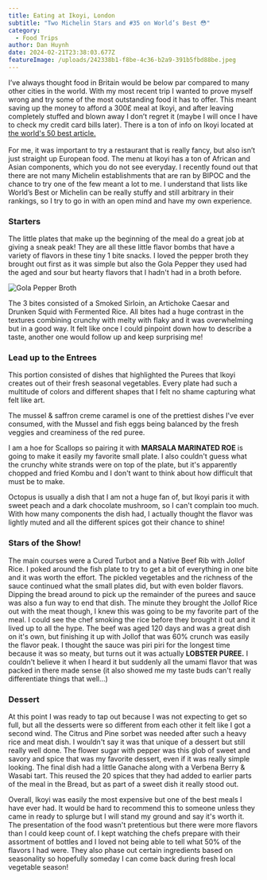 ```yaml
---
title: Eating at Ikoyi, London
subtitle: "Two Michelin Stars and #35 on World’s Best 😳"
category:
  - Food Trips
author: Dan Huynh
date: 2024-02-21T23:38:03.677Z
featureImage: /uploads/242338b1-f8be-4c36-b2a9-391b5fbd88be.jpeg
---
```

I’ve always thought food in Britain would be below par compared to many other cities in the world. With my most recent trip I wanted to prove myself wrong and try some of the most outstanding food it has to offer. This meant saving up the money to afford a 300£ meal at Ikoyi, and after leaving completely stuffed and blown away I don’t regret it (maybe I will once I have to check my credit card bills later). There is a ton of info on Ikoyi located at [the world's 50 best article.](https://www.theworlds50best.com/the-list/31-40/ikoyi.html)\
\
For me, it was important to try a restaurant that is really fancy, but also isn’t just straight up European food. The menu at Ikoyi has a ton of African and Asian components, which you do not see everyday. I recently found out that there are not many Michelin establishments that are ran by BIPOC and the chance to try one of the few meant a lot to me. I understand that lists like World’s Best or Michelin can be really stuffy and still arbitrary in their rankings, so I try to go in with an open mind and have my own experience.

### Starters

The little plates that make up the beginning of the meal do a great job at giving a sneak peak! They are all these little flavor bombs that have a variety of flavors in these tiny 1 bite snacks. I loved the pepper broth they brought out first as it was simple but also the Gola Pepper they used had the aged and sour but hearty flavors that I hadn't had in a broth before.

![](/uploads/ikoyi-1.jpeg "Gola Pepper Broth")

The 3 bites consisted of a Smoked Sirloin, an Artichoke Caesar and Drunken Squid with Fermented Rice. All bites had a huge contrast in the textures combining crunchy with melty with flaky and it was overwhelming but in a good way. It felt like once I could pinpoint down how to describe a taste, another one would follow up and keep surprising me!

### Lead up to the Entrees

This portion consisted of dishes that highlighted the Purees that Ikoyi creates out of their fresh seasonal vegetables. Every plate had such a multitude of colors and different shapes that I felt no shame capturing what felt like art.

The mussel & saffron creme caramel is one of the prettiest dishes I've ever consumed, with the Mussel and fish eggs being balanced by the fresh veggies and creaminess of the red puree. 

I am a hoe for Scallops so pairing it with **MARSALA MARINATED ROE** is going to make it easily my favorite small plate. I also couldn't guess what the crunchy white strands were on top of the plate, but it's apparently chopped and fried Kombu and I don't want to think about how difficult that must be to make. 

Octopus is usually a dish that I am not a huge fan of, but Ikoyi paris it with sweet peach and a dark chocolate mushroom, so I can't complain too much. With how many components the dish had, I actually thought the flavor was lightly muted and all the different spices got their chance to shine!

### Stars of the Show!

The main courses were a Cured Turbot and a Native Beef Rib with Jollof Rice. I poked around the fish plate to try to get a bit of everything in one bite and it was worth the effort. The pickled vegetables and the richness of the sauce continued what the small plates did, but with even bolder flavors. Dipping the bread around to pick up the remainder of the purees and sauce was also a fun way to end that dish. The minute they brought the Jollof Rice out with the meat though, I knew this was going to be my favorite part of the meal. I could see the chef smoking the rice before they brought it out and it lived up to all the hype. The beef was aged 120 days and was a great dish on it's own, but finishing it up with Jollof that was 60% crunch was easily the flavor peak. I thought the sauce was piri piri for the longest time because it was so meaty, but turns out it was actually **LOBSTER PUREE.** I couldn't believe it when I heard it but suddenly all the umami flavor that was packed in there made sense (it also showed me my taste buds can't really differentiate things that well...) 

### Dessert

At this point I was ready to tap out because I was not expecting to get so full, but all the desserts were so different from each other it felt like I got a second wind. The Citrus and Pine sorbet was needed after such a heavy rice and meat dish. I wouldn't say it was that unique of a dessert but still really well done. The flower sugar with pepper was this glob of sweet and savory and spice that was my favorite dessert, even if it was really simple looking. The final dish had a little Ganache along with a Verbena Berry & Wasabi tart. This reused the 20 spices that they had added to earlier parts of the meal in the Bread, but as part of a sweet dish it really stood out.

Overall, Ikoyi was easily the most expensive but one of the best meals I have ever had. It would be hard to recommend this to someone unless they came in ready to splurge but I will stand my ground and say it's worth it. The presentation of the food wasn't pretentious but there were more flavors than I could keep count of. I kept watching the chefs prepare with their assortment of bottles and I loved not being able to tell what 50% of the flavors I had were. They also phase out certain ingredients based on seasonality so hopefully someday I can come back during fresh local vegetable season!